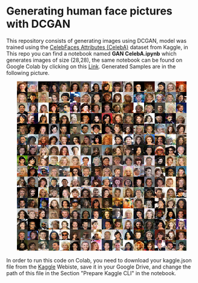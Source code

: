 # Generating human face pictures with DCGAN
This repository consists of generating images using DCGAN, model was trained using the [CelebFaces Attributes (CelebA)](https://www.kaggle.com/jessicali9530/celeba-dataset) dataset from Kaggle, in This repo you can find a notebook named **GAN CelebA.ipynb** which generates images of size (28,28), the same notebook can be found on Google Colab by clicking on this [Link](https://colab.research.google.com/github/IhabTALEB/Generating-human-face-pictures-with-DCGAN/blob/master/GAN%20CelebA.ipynb). Generated Samples are in the following picture.

<p align="center">
  <img src="/samples/output sample.png" />
</p>

In order to run this code on Colab, you need to download your kaggle.json file from the [Kaggle](https://www.kaggle.com/) Webiste, save it in your Google Drive, and change the path of this file in the Section "Prepare Kaggle CLI" in the notebook.
